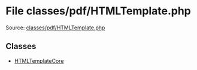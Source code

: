 File classes/pdf/HTMLTemplate.php
=========

Source: [classes/pdf/HTMLTemplate.php](https://github.com/PrestaShop/PrestaShop/blob/1.5.0.17/classes/pdf/HTMLTemplate.php)


Classes
-------

* [HTMLTemplateCore](class.HTMLTemplateCore.md)

